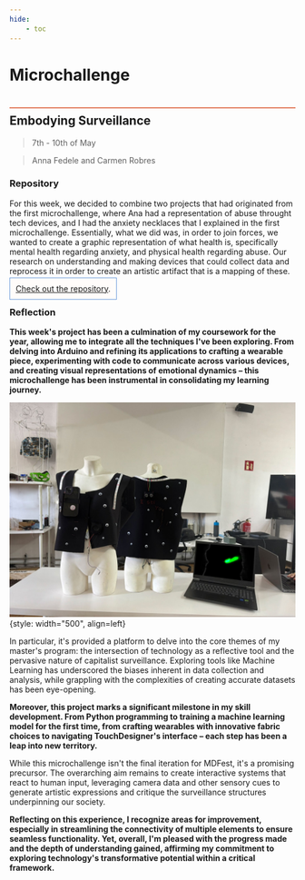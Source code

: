 ```yaml
---
hide:
    - toc
---
```


# Microchallenge
<div style="height:2px; background-color: #E17858; margin-top: 40px; margin-bottom: -20px;"></div>


## Embodying Surveillance
> 7th - 10th of May 

> Anna Fedele and Carmen Robres
### Repository
For this week, we decided to combine two projects that had originated from the first microchallenge, where Ana had a representation of abuse throught tech devices, and I had the anxiety necklaces that I explained in the first microchallenge. Essentially, what we did was, in order to join forces, we wanted to create a graphic representation of what health is, specifically mental health regarding anxiety, and physical health regarding abuse. Our research on understanding and making devices that could collect data and reprocess it in order to create an artistic artifact that is a mapping of these.

<span style="background-color: #FFFCFA; padding: 10px; border: 1px solid #699ADA;"> [Check out the repository](https://github.com/carmenrobres/microchallenge3).</span>



### Reflection
**This week's project has been a culmination of my coursework for the year, allowing me to integrate all the techniques I've been exploring. From delving into Arduino and refining its applications to crafting a wearable piece, experimenting with code to communicate across various devices, and creating visual representations of emotional dynamics – this microchallenge has been instrumental in consolidating my learning journey.**

![](../images/term3/Prototyping/Micro.jpg){style: width="500", align=left}

In particular, it's provided a platform to delve into the core themes of my master's program: the intersection of technology as a reflective tool and the pervasive nature of capitalist surveillance. Exploring tools like Machine Learning has underscored the biases inherent in data collection and analysis, while grappling with the complexities of creating accurate datasets has been eye-opening.

**Moreover, this project marks a significant milestone in my skill development. From Python programming to training a machine learning model for the first time, from crafting wearables with innovative fabric choices to navigating TouchDesigner's interface – each step has been a leap into new territory.**

While this microchallenge isn't the final iteration for MDFest, it's a promising precursor. The overarching aim remains to create interactive systems that react to human input, leveraging camera data and other sensory cues to generate artistic expressions and critique the surveillance structures underpinning our society.

**Reflecting on this experience, I recognize areas for improvement, especially in streamlining the connectivity of multiple elements to ensure seamless functionality. Yet, overall, I'm pleased with the progress made and the depth of understanding gained, affirming my commitment to exploring technology's transformative potential within a critical framework.**